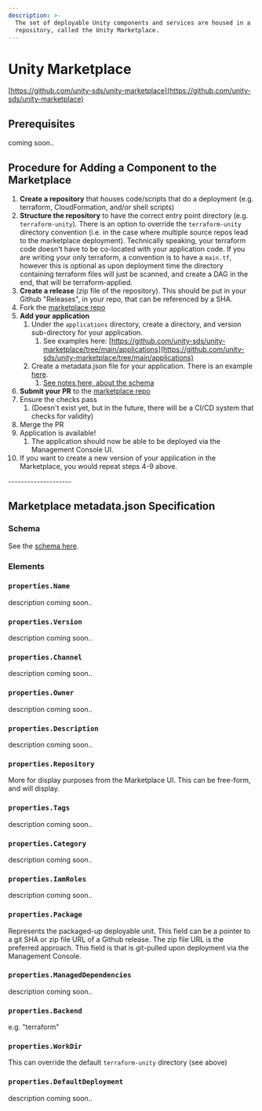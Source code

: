 ```yaml
---
description: >-
  The set of deployable Unity components and services are housed in a
  repository, called the Unity Marketplace.
---
```


# Unity Marketplace

[https://github.com/unity-sds/unity-marketplace](https://github.com/unity-sds/unity-marketplace)

## Prerequisites

coming soon..

## Procedure for Adding a Component to the Marketplace

1. **Create a repository** that houses code/scripts that do a deployment (e.g. terraform, CloudFormation, and/or shell scripts)
2. **Structure the repository** to have the correct entry point directory (e.g. `terraform-unity`).  There is an option to override the `terraform-unity` directory convention (i.e. in the case where multiple source repos lead to the marketplace deployment).  Technically speaking, your terraform code doesn't have to be co-located with your application code.  If you are writing your only terraform, a convention is to have a `main.tf`, however this is optional as upon deployment time the directory containing terraform files will just be scanned, and create a DAG in the end, that will be terraform-applied.
3. **Create a release** (zip file of the repository).  This should be put in your Github "Releases", in your repo, that can be referenced by a SHA.
4. Fork the [marketplace repo](https://github.com/unity-sds/unity-marketplace)
5. **Add your application**
   1. Under the `applications` directory, create a directory, and version sub-directory for your application.&#x20;
      1. See examples here:  [https://github.com/unity-sds/unity-marketplace/tree/main/applications](https://github.com/unity-sds/unity-marketplace/tree/main/applications)
   2. Create a metadata.json file for your application.  There is an example [here](https://github.com/unity-sds/unity-marketplace/blob/main/applications/sample-application/0.1/metadata.json).&#x20;
      1. [See notes here, about the schema](unity-marketplace.md#marketplace-metadata.json-specification)
6. **Submit your PR** to the [marketplace repo](https://github.com/unity-sds/unity-marketplace)
7. Ensure the checks pass
   1. (Doesn't exist yet, but in the future, there will be a CI/CD system that checks for validity)
8. Merge the PR
9. Application is available!
   1. The application should now be able to be deployed via the Management Console UI.
10. If you want to create a new version of your application in the Marketplace, you would repeat steps 4-9 above.

\--------------------

## Marketplace metadata.json Specification

### Schema

See the [schema here](https://github.com/unity-sds/unity-marketplace#readme).&#x20;

### Elements

### `properties.Name`

description coming soon..

### `properties.Version`

description coming soon..

### `properties.Channel`

description coming soon..

### `properties.Owner`

description coming soon..

### `properties.Description`

description coming soon..

### `properties.Repository`

More for display purposes from the Marketplace UI.  This can be free-form, and will display.

### `properties.Tags`

description coming soon..

### `properties.Category`

description coming soon..

### `properties.IamRoles`

description coming soon..

### `properties.Package`

Represents the packaged-up deployable unit.  This field can be a pointer to a git SHA or zip file URL of a Github release.  The zip file URL is the preferred approach.  This field is that is git-pulled upon deployment via the Management Console.

### `properties.ManagedDependencies`

description coming soon..

### `properties.Backend`

e.g. "terraform"

### `properties.WorkDir`

This can override the default `terraform-unity` directory (see above)

### `properties.DefaultDeployment`

description coming soon..




